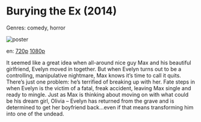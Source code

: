 # Burying the Ex (2014)

Genres: comedy, horror

![poster](http://image.tmdb.org/t/p/w500/yWHCthgL0uMtMl7KxJ3oR1WbXyu.jpg)

en:
  [720p](magnet:?xt=urn:btih:160d1170ad41e98216d055e746579b79a5af3a33&dn=Burying+the+Ex+(2014)&tr=udp%3A%2F%2Ftracker.yify-torrents.com%2Fannounce&tr=udp%3A%2F%2Fopen.demonii.com%3A1337&tr=udp%3A%2F%2Fexodus.desync.com%3A6969&tr=udp%3A%2F%2Ftracker.istole.it%3A80&tr=udp%3A%2F%2Ftracker.publicbt.com%3A80&tr=udp%3A%2F%2Ftracker.openbittorrent.com%3A80&tr=udp%3A%2F%2Ftracker.leechers-paradise.org%3A6969&tr=udp%3A%2F%2F9.rarbg.com%3A2710&tr=udp%3A%2F%2Fp4p.arenabg.ch%3A1337&tr=udp%3A%2F%2Fp4p.arenabg.com%3A1337&tr=udp%3A%2F%2Ftracker.coppersurfer.tk%3A6969)
  [1080p](magnet:?xt=urn:btih:464e89602ad7d82e4bf734e7d1c95c5e4d8c5d15&dn=Burying+the+Ex+(2014)+%5B1080p%5D&tr=udp%3A%2F%2Ftracker.yify-torrents.com%2Fannounce&tr=udp%3A%2F%2Fopen.demonii.com%3A1337&tr=udp%3A%2F%2Fexodus.desync.com%3A6969&tr=udp%3A%2F%2Ftracker.istole.it%3A80&tr=udp%3A%2F%2Ftracker.publicbt.com%3A80&tr=udp%3A%2F%2Ftracker.openbittorrent.com%3A80&tr=udp%3A%2F%2Ftracker.leechers-paradise.org%3A6969&tr=udp%3A%2F%2F9.rarbg.com%3A2710&tr=udp%3A%2F%2Fp4p.arenabg.ch%3A1337&tr=udp%3A%2F%2Fp4p.arenabg.com%3A1337&tr=udp%3A%2F%2Ftracker.coppersurfer.tk%3A6969)
  


It seemed like a great idea when all-around nice guy Max and his beautiful girlfriend, Evelyn moved in together. But when Evelyn turns out to be a controlling, manipulative nightmare, Max knows it’s time to call it quits. There’s just one problem: he’s terrified of breaking up with her. Fate steps in when Evelyn is the victim of a fatal, freak accident, leaving Max single and ready to mingle. Just as Max is thinking about moving on with what could be his dream girl, Olivia – Evelyn has returned from the grave and is determined to get her boyfriend back...even if that means transforming him into one of the undead.